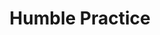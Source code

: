 ---
title: "Humble Practice"
category: "simplicity"
icon: "hand-heart"
situations: ["improvement", "learning"]
animation: "fadeIn"
weight: 35
draft: false
quote: "I always feel that I am missing something, and I constantly take care of my body to maintain my best performance."
quoteAuthor: "Son Heung-min"
quoteContext: "When Son describes his humility extending beyond words into constant improvement, he's illustrating the essence of Humble Practice. Despite being one of the Premier League's most talented players, his approach centers on identifying what's missing rather than celebrating what's mastered. His success comes from transforming the self-awareness of limitations into focused work rather than discouragement, showing how true humility simplifies improvement by removing ego from the equation."
principle: "**Humble Practice**: Progress accelerates when you focus on what's missing rather than what's mastered. By approaching training with genuine humility—seeing gaps as opportunities rather than criticisms—you remove the complication of ego and simplify the path to improvement."
practice: "After your next strong performance, resist the urge to bask in success. Instead, identify one specific aspect of your game that still needs improvement. Design a simple, focused 15-minute practice routine targeting this element, and commit to it for the next week. Notice how this humble focus affects both your improvement and your relationship with success."
reflection: "In what areas of your game do you tend to become satisfied or complacent? How might adopting humble practice in these areas unlock new levels of improvement?"
---